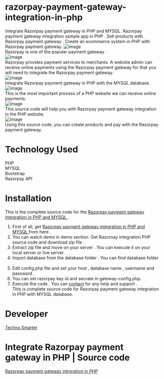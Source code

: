 # razorpay-payment-gateway-integration-in-php
Integrate Razorpay payment gateway in PHP and MYSQL. Razorpay payment gateway integration sample app in PHP . Sell products with Razorpay payment gateway . Create an ecommerce system in PHP with Razorpay payment gateway. 
![image](https://user-images.githubusercontent.com/41726733/214341907-54497b62-eee8-4b74-9fd5-ec0f37a588ca.png) <br>
Razorpay is one of the popular payment gateway .<br>
![image](https://user-images.githubusercontent.com/41726733/214342008-448cb802-a612-4e45-9d4b-08b4017e9008.png) <br>
Razorpay provides payment services to merchants. A website admin can receive online payments using the Razorpay payment gateway for that you will need to integrate the Razorpay payment gateway.<br>
![image](https://user-images.githubusercontent.com/41726733/214342056-858635e5-636e-4bfe-ab6f-2036978f9db0.png) <br>
Integrate Razorpay payment gateway in PHP with the MYSQL database. <br>
![image](https://user-images.githubusercontent.com/41726733/214342121-8e49b53d-53a1-4830-8a9f-9aabd53b4e48.png) <br>
This is the most important process of a PHP website we can receive online payments. <br>
![image](https://user-images.githubusercontent.com/41726733/214342163-92f4077a-70da-4398-93e1-8cb9aa8152f2.png) <br>
This source code will help you with Razorpay payment gateway integration in the PHP website. <br>
![image](https://user-images.githubusercontent.com/41726733/214342215-25d8e931-ae68-4bee-8cc6-1ebbb284f340.png) <br>
Using this source code, you can create products and pay with the Razorpay payment gateway. 
# Technology Used
PHP <br>
MYSQL <br>
Bootstrap <br> 
Razorpay API<br>  

# Installation
This is the complete source code for the <a href="https://technosmarter.com/item/integrate-razorpay-payment-gateway-in-php-source-code">Razorpay payment gateway integration in PHP and MYSQL </a>.<br>
1. First of all, get <a href="https://technosmarter.com/item/integrate-razorpay-payment-gateway-in-php-source-code">Razorpay payment gateway integration in PHP and MYSQL </a> from here .<br>
2. You can watch demo in demo section. Get Razoroay integration PHP source code and download zip file .<br>
3. Extract zip file and move on your server . You can execute it on your local server or live server.<br>
4. Import database from the database folder . You can find database folder .<br>
5. Edit config.php file and set your host , database name , username and password .<br>
6. You can set razorpay key id and secrate in gateway-config.php. 
7. Execute the code . You can <a href="https://technosmarter.com/contact">contact</a> for any help and support .<br>
 This is complete source code for Razorpay payment gateway integration in PHP with MYSQL database.
# Developer
<a href="https://technosmarter.com/">Techno Smarter</a>
# Integrate Razorpay payment gateway in PHP | Source code
<a href="https://technosmarter.com/item/integrate-razorpay-payment-gateway-in-php-source-code">Razorpay payment gateway intrgration in PHP </a>
